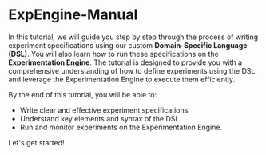 # ExpEngine-Manual

In this tutorial, we will guide you step by step through the process of writing experiment specifications using our custom **Domain-Specific Language (DSL)**. You will also learn how to run these specifications on the **Experimentation Engine**. The tutorial is designed to provide you with a comprehensive understanding of how to define experiments using the DSL and leverage the Experimentation Engine to execute them efficiently.

By the end of this tutorial, you will be able to:
- Write clear and effective experiment specifications.
- Understand key elements and syntax of the DSL.
- Run and monitor experiments on the Experimentation Engine.

Let's get started!
